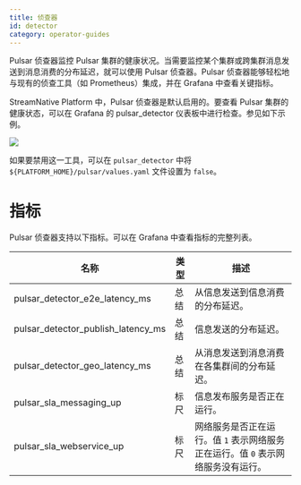 ```yaml
---
title: 侦查器
id: detector
category: operator-guides
---
```


Pulsar 侦查器监控 Pulsar 集群的健康状况。当需要监控某个集群或跨集群消息发送到消息消费的分布延迟，就可以使用 Pulsar 侦查器。Pulsar 侦查器能够轻松地与现有的侦查工具（如 Prometheus）集成，并在 Grafana 中查看关键指标。

StreamNative Platform 中，Pulsar 侦查器是默认启用的。要查看 Pulsar 集群的健康状态，可以在 Grafana 的 pulsar_detector 仪表板中进行检查。参见如下示例。

![](../image/pulsar-detector.png)

如果要禁用这一工具，可以在 `pulsar_detector`  中将 `${PLATFORM_HOME}/pulsar/values.yaml` 文件设置为  `false`。

# 指标 

Pulsar 侦查器支持以下指标。可以在 Grafana 中查看指标的完整列表。 

| 名称                                          | 类型   | 描述 |
| ------------------------------------------ | ---------  | --------------- |
|pulsar_detector_e2e_latency_ms| 总结  | 从信息发送到信息消费的分布延迟。                             |
|pulsar_detector_publish_latency_ms| 总结  | 信息发送的分布延迟。                                         |
|pulsar_detector_geo_latency_ms| 总结 | 从消息发送到消息消费在各集群间的分布延迟。                   |
|pulsar_sla_messaging_up | 标尺 | 信息发布服务是否正在运行。                                   |
|pulsar_sla_webservice_up| 标尺 | 网络服务是否正在运行。值 `1` 表示网络服务正在运行。值 `0` 表示网络服务没有运行。 |
